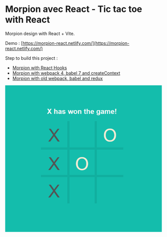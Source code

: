 # Morpion avec React - Tic tac toe with React

Morpion design with React + Vite.

Demo : [https://morpion-react.netlify.com/](https://morpion-react.netlify.com/)

Step to build this project :

-   [Morpion with React Hooks](https://github.com/zyhou/morpion-react/releases/tag/5.0)
-   [Morpion with webpack 4, babel 7 and createContext](https://github.com/zyhou/morpion-react/releases/tag/4.0)
-   [Morpion with old webpack, babel and redux](https://github.com/zyhou/morpion-react/releases/tag/3.0)

![Won-text](https://raw.githubusercontent.com/zyhou/morpion-react/master/assets/Won-text.PNG)
